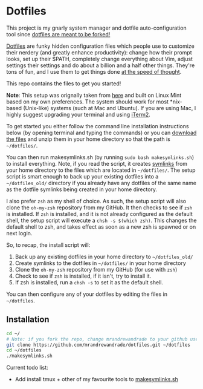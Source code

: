 # Dotfiles

This project is my gnarly system manager and dotfile auto-configuration tool since
[dotfiles are meant to be forked!](http://zachholman.com/2010/08/dotfiles-are-meant-to-be-forked/)

[Dotfiles](https://dotfiles.github.io/) are funky hidden configuration files which
people use to customize their nerdery (and greatly enhance productivity): change how their prompt looks,
set up their $PATH, completely change everything about Vim,  adjust settings their settings
and do about a billion and a half other things. They're tons of fun, and I use them to get things
done [at the speed of thought](http://mrandrewandrade.com/speed-of-thought/).

This repo contains the files to get you started!   

**Note**: This setup was orignally taken from [here](github.com/michaeljsmalley/dotfiles)
and built on Linux Mint based on my own preferences.  The system should work for most
*nix-based (Unix-like) systems (such at Mac and Ubuntu).  If you are
using Mac, I highly suggest upgrading your terminal and using [iTerm2](https://www.iterm2.com/).    

To get started you either follow the command line installation instructions below
(by opening terminal and typing the commands) or you can
[download the files](https://github.com/mrandrewandrade/dotfiles/zipball/master)
and unzip them in your home directory so that the path is `~/dotfiles/`.

You can then run makesymlinks.sh (by running `sudo bash makesymlinks.sh`) to install
everything.  Note, if you read the script, it creates
[symlinks](https://en.wikipedia.org/wiki/Symbolic_link) from your home directory
to the files which are located in `~/dotfiles/`.  The setup script is smart enough to
back up your existing dotfiles into a `~/dotfiles_old/` directory if you already have
any dotfiles of the same name as the dotfile symlinks being created in your home directory.     

I also prefer `zsh` as my shell of choice.  As such, the setup script will also
clone the `oh-my-zsh` repository from my GitHub. It then checks to see if `zsh`
is installed.  If `zsh` is installed, and it is not already configured as the
default shell, the setup script will execute a `chsh -s $(which zsh)`.  This
changes the default shell to zsh, and takes effect as soon as a new zsh is
spawned or on next login.

So, to recap, the install script will:

1. Back up any existing dotfiles in your home directory to `~/dotfiles_old/`
2. Create symlinks to the dotfiles in `~/dotfiles/` in your home directory
3. Clone the `oh-my-zsh` repository from my GitHub (for use with `zsh`)
4. Check to see if `zsh` is installed, if it isn't, try to install it.
5. If zsh is installed, run a `chsh -s` to set it as the default shell.

You can then configure any of your dotfiles by editing the files in 
`~/dotfiles`.

## Installation


``` bash
cd ~/
# Note: if you fork the repo, change mrandrewandrade to your github username
git clone https://github.com/mrandrewandrade/dotfiles.git ~/dotfiles
cd ~/dotfiles
./makesymlinks.sh
```

Current todo list:
- Add install tmux + other of my favourite tools to [makesymlinks.sh](makesymlinks.sh)
